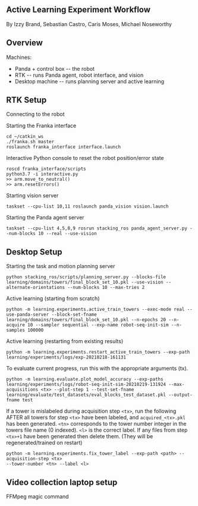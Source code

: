 ## Active Learning Experiment Workflow
By Izzy Brand, Sebastian Castro, Caris Moses, Michael Noseworthy

## Overview
Machines:
* Panda + control box -- the robot
* RTK -- runs Panda agent, robot interface, and vision
* Desktop machine -- runs planning server and active learning


## RTK Setup
Connecting to the robot

Starting the Franka interface 

```
cd ~/catkin_ws
./franka.sh master
roslaunch franka_interface interface.launch
```

Interactive Python console to reset the robot position/error state
```
roscd franka_interface/scripts
python3.7 -i interactive.py
>> arm.move_to_neutral()
>> arm.resetErrors()
```

Starting vision server

```
taskset --cpu-list 10,11 roslaunch panda_vision vision.launch
```

Starting the Panda agent server

```
taskset --cpu-list 4,5,8,9 rosrun stacking_ros panda_agent_server.py --num-blocks 10 --real --use-vision
```

## Desktop Setup
Starting the task and motion planning server

```
python stacking_ros/scripts/planning_server.py --blocks-file learning/domains/towers/final_block_set_10.pkl --use-vision --alternate-orientations --num-blocks 10 --max-tries 2 
```

Active learning (starting from scratch)

```
python -m learning.experiments.active_train_towers --exec-mode real --use-panda-server --block-set-fname learning/domains/towers/final_block_set_10.pkl --n-epochs 20 --n-acquire 10 --sampler sequential --exp-name robot-seq-init-sim --n-samples 100000
```

Active learning (restarting from existing results)

```
python -m learning.experiments.restart_active_train_towers --exp-path learning/experiments/logs/exp-20210218-161131
```

To evaluate current progress, run this with the appropriate arguments (tx).
```
python -m learning.evaluate.plot_model_accuracy --exp-paths learning/experiments/logs/robot-seq-init-sim-20210219-131924 --max-acquisitions <tx> --plot-step 1 --test-set-fname learning/evaluate/test_datasets/eval_blocks_test_dataset.pkl --output-fname test
```

If a tower is mislabeled during acquisition step ```<tx>```, run the following AFTER all 
towers for step ```<tx>``` have been labeled, and ```acquired_<tx>.pkl``` has been generated.
```<tn>``` corresponds to the tower number integer in the towers file name (0 indexed).
 ```<l>``` is the correct label.
If any files from step ```<tx>+1``` have  been generated then delete them. (They will be regenerated/trained on restart)
```
python -m learning.experiments.fix_tower_label --exp-path <path> --acquisition-step <tx>
--tower-number <tn> --label <l>
```

## Video collection laptop setup
FFMpeg magic command
